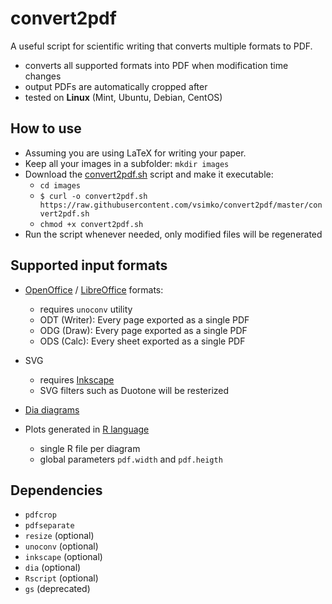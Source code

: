 # convert2pdf
A useful script for scientific writing that converts multiple formats to PDF.

- converts all supported formats into PDF when modification time changes
- output PDFs are automatically cropped after
- tested on **Linux** (Mint, Ubuntu, Debian, CentOS)

## How to use
- Assuming you are using LaTeX for writing your paper.
- Keep all your images in a subfolder: `mkdir images`
- Download the [convert2pdf.sh](convert2pdf.sh) script and make it executable:
  - `cd images`
  - `$ curl -o convert2pdf.sh https://raw.githubusercontent.com/vsimko/convert2pdf/master/convert2pdf.sh`
  - `chmod +x convert2pdf.sh`
- Run the script whenever needed, only modified files will be regenerated

## Supported input formats

- [OpenOffice]() / [LibreOffice](https://www.libreoffice.org/) formats:
  - requires `unoconv` utility
  - ODT (Writer): Every page exported as a single PDF
  - ODG (Draw): Every page exported as a single PDF
  - ODS (Calc): Every sheet exported as a single PDF

- SVG
  - requires [Inkscape](https://inkscape.org)
  - SVG filters such as Duotone will be resterized

- [Dia diagrams](http://dia-installer.de/)

- Plots generated in [R language](https://www.r-project.org/)
  - single R file per diagram
  - global parameters `pdf.width` and `pdf.heigth`

## Dependencies
- `pdfcrop`
- `pdfseparate`
- `resize` (optional)
- `unoconv` (optional)
- `inkscape` (optional)
- `dia` (optional)
- `Rscript` (optional)
- `gs` (deprecated)
